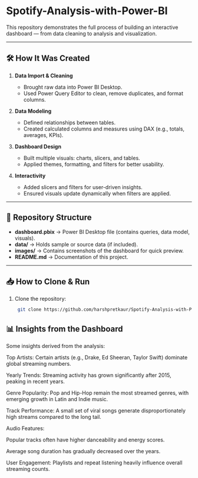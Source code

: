 # Spotify-Analysis-with-Power-BI

This repository demonstrates the full process of building an interactive dashboard — from data cleaning to analysis and visualization.

---

## 🛠 How It Was Created

1. **Data Import & Cleaning**  
   - Brought raw data into Power BI Desktop.  
   - Used Power Query Editor to clean, remove duplicates, and format columns.  

2. **Data Modeling**  
   - Defined relationships between tables.  
   - Created calculated columns and measures using DAX (e.g., totals, averages, KPIs).  

3. **Dashboard Design**  
   - Built multiple visuals: charts, slicers, and tables.  
   - Applied themes, formatting, and filters for better usability.  

4. **Interactivity**  
   - Added slicers and filters for user-driven insights.  
   - Ensured visuals update dynamically when filters are applied.  

---

## 📂 Repository Structure

- **dashboard.pbix** → Power BI Desktop file (contains queries, data model, visuals).  
- **data/** → Holds sample or source data (if included).  
- **images/** → Contains screenshots of the dashboard for quick preview.  
- **README.md** → Documentation of this project.  

---

## 📥 How to Clone & Run

1. Clone the repository:
   ```bash
    git clone https://github.com/harshpretkaur/Spotify-Analysis-with-Power-BI.git

## 📊 Insights from the Dashboard

Some insights derived from the analysis:

Top Artists: Certain artists (e.g., Drake, Ed Sheeran, Taylor Swift) dominate global streaming numbers.

Yearly Trends: Streaming activity has grown significantly after 2015, peaking in recent years.

Genre Popularity: Pop and Hip-Hop remain the most streamed genres, with emerging growth in Latin and Indie music.

Track Performance: A small set of viral songs generate disproportionately high streams compared to the long tail.

Audio Features:

Popular tracks often have higher danceability and energy scores.

Average song duration has gradually decreased over the years.

User Engagement: Playlists and repeat listening heavily influence overall streaming counts.
